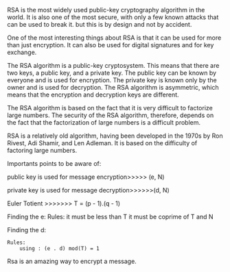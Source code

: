 RSA is the most widely used public-key cryptography algorithm in the world. It is also one of the most secure, with only a few known attacks that can be used to break it. but this is by design and not by accident.

One of the most interesting things about RSA is that it can be used for more than just encryption. It can also be used for digital signatures and for key exchange.

The RSA algorithm is a public-key cryptosystem. This means that there are two keys, a public key, and a private key. The public key can be known by everyone and is used for encryption. The private key is known only by the owner and is used for decryption. The RSA algorithm is asymmetric, which means that the encryption and decryption keys are different.

The RSA algorithm is based on the fact that it is very difficult to factorize large numbers. The security of the RSA algorithm, therefore, depends on the fact that the factorization of large numbers is a difficult problem.

RSA is a relatively old algorithm, having been developed in the 1970s by Ron Rivest, Adi Shamir, and Len Adleman. It is based on the difficulty of factoring large numbers.

Importants points to be aware of:

public key is used for message encryption>>>>> (e, N)

private key is used for message decryption>>>>>>(d, N)

Euler Totient >>>>>>> T = (p - 1).(q - 1)

Finding the e:
	Rules:
		it must be less than T
		it must be coprime of T and N

Finding the d:

	Rules:
		using : (e . d) mod(T) = 1

Rsa is an amazing way to encrypt a message.
